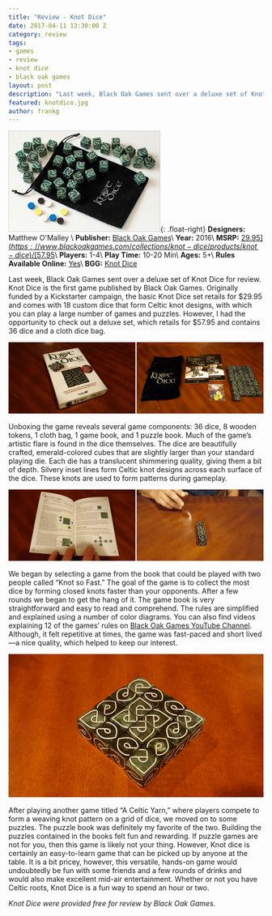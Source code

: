 ```yaml
---
title: "Review - Knot Dice"
date: 2017-04-11 13:30:00 Z
category: review
tags:
- games
- review
- knot dice
- black oak games
layout: post
description: "Last week, Black Oak Games sent over a deluxe set of Knot Dice for review. Knot Dice is the first game published by Black Oak Games. "
featured: knotdice.jpg
author: frankg
---
```


![Knot Dice](/images/knotdice/cover.jpg){: .float-right}
**Designers:**  Matthew O'Malley \\
**Publisher:** [Black Oak Games](https://www.blackoakgames.com/collections/knot-dice)\\
**Year:** 2016\\
**MSRP:** [$29.95](https://www.blackoakgames.com/collections/knot-dice/products/knot-dice)/[$57.95](https://www.blackoakgames.com/collections/knot-dice/products/knot-dice-deluxe)\\
**Players:** 1-4\\
**Play Time:** 10-20 Min\\
**Ages:** 5+\\
**Rules Available Online:** [Yes](https://drive.google.com/open?id=0B-EWpL1ZsrqfVHF1Z0xwYWdXSnc)\\
**BGG:** [Knot Dice](https://boardgamegeek.com/boardgame/135812/knot-dice)

Last week, Black Oak Games sent over a deluxe set of Knot Dice for review. Knot Dice is the first game published by Black Oak Games. Originally funded by a Kickstarter campaign, the basic Knot Dice set retails for $29.95 and comes with 18 custom dice that form Celtic knot designs, with which you can play a large number of games and puzzles. However, I had the opportunity to check out a deluxe set, which retails for $57.95 and contains 36 dice and a cloth dice bag.

![Knot Dice 1](/images/knotdice/knotdice1.png)

Unboxing the game reveals several game components: 36 dice, 8 wooden tokens, 1 cloth bag, 1 game book, and 1 puzzle book. Much of the game’s artistic flare is found in the dice themselves. The dice are beautifully crafted, emerald-colored cubes that are slightly larger than your standard playing die. Each die has a translucent shimmering quality, giving them a bit of depth. Silvery inset lines form Celtic knot designs across each surface of the dice. These knots are used to form patterns during gameplay.

![Knot Dice 2](/images/knotdice/knotdice2.png)

We began by selecting a game from the book that could be played with two people called “Knot so Fast.” The goal of the game is to collect the most dice by forming closed knots faster than your opponents. After a few rounds we began to get the hang of it. The game book is very straightforward and easy to read and comprehend. The rules are simplified and explained using a number of color diagrams. You can also find videos explaining 12 of the games’ rules on [Black Oak Games YouTube Channel](https://www.youtube.com/playlist?list=PLVcGGWlOhEQw_O9fSetm2nqlhFa9D4Kfb). Although, it felt repetitive at times, the game was fast-paced and short lived—a nice quality, which helped to keep our interest. 

![Knot Dice 3](/images/knotdice/knotdice3.png)

After playing another game titled “A Celtic Yarn,” where players compete to form a weaving knot pattern on a grid of dice, we moved on to some puzzles. The puzzle book was definitely my favorite of the two. Building the puzzles contained in the books felt fun and rewarding. If puzzle games are not for you, then this game is likely not your thing. However, Knot dice is certainly an easy-to-learn game that can be picked up by anyone at the table. It is a bit pricey, however, this versatile, hands-on game would undoubtedly be fun with some friends and a few rounds of drinks and would also make excellent mid-air entertainment. Whether or not you have Celtic roots, Knot Dice is a fun way to spend an hour or two. 

*Knot Dice were provided free for review by Black Oak Games.*

